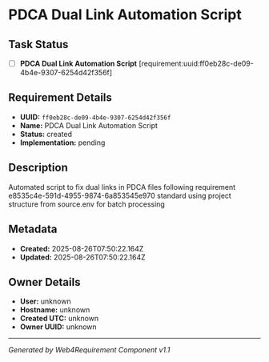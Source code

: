 # PDCA Dual Link Automation Script

## Task Status
- [ ] **PDCA Dual Link Automation Script** [requirement:uuid:ff0eb28c-de09-4b4e-9307-6254d42f356f]

## Requirement Details

- **UUID:** `ff0eb28c-de09-4b4e-9307-6254d42f356f`
- **Name:** PDCA Dual Link Automation Script
- **Status:** created
- **Implementation:** pending

## Description

Automated script to fix dual links in PDCA files following requirement e8535c4e-591d-4955-9874-6a853545e970 standard using project structure from source.env for batch processing

## Metadata

- **Created:** 2025-08-26T07:50:22.164Z
- **Updated:** 2025-08-26T07:50:22.164Z

## Owner Details

- **User:** unknown
- **Hostname:** unknown
- **Created UTC:** unknown
- **Owner UUID:** unknown

---

*Generated by Web4Requirement Component v1.1*